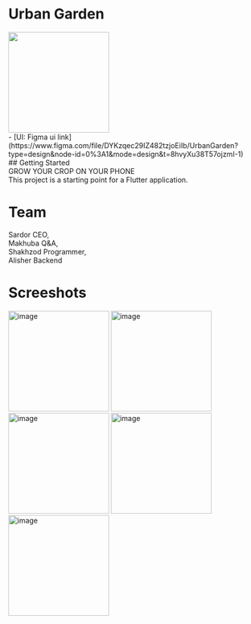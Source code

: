 # Urban Garden

<img src="https://github.com/Shahzod010299/urban_garden/assets/79000077/ec755113-7b5a-4b07-98b6-ba6d56bf878f" width="200">

<br/>
- [UI: Figma ui link] 
<br/> (https://www.figma.com/file/DYKzqec29IZ482tzjoEiIb/UrbanGarden?type=design&node-id=0%3A1&mode=design&t=8hvyXu38T57ojzmI-1)
<br/>
## Getting Started 
<br/> GROW YOUR CROP ON YOUR PHONE <br/>
This project is a starting point for a Flutter application.

# Team 
Sardor CEO, <br/>
Makhuba Q&A, <br/>
Shakhzod Programmer, <br/>
Alisher Backend

# Screeshots
<img width="200" alt="image" src="https://github.com/Shahzod010299/urban_garden/assets/79000077/1f184b62-6d8d-461b-b9c7-6f2ccc7e6f09">
<img width="200" alt="image" src="https://github.com/Shahzod010299/urban_garden/assets/79000077/98770c71-b6a2-4c44-8905-6175528ea96f">
<img width="200" alt="image" src="https://github.com/Shahzod010299/urban_garden/assets/79000077/dd552c26-81e7-4ab7-88ab-d0cc984f0763">
<img width="200" alt="image" src="https://github.com/Shahzod010299/urban_garden/assets/79000077/6c28af2b-f088-4ee0-b231-35c3fd0ecfbe">
<img width="200" alt="image" src="https://github.com/Shahzod010299/urban_garden/assets/79000077/caecaa2c-3d62-4fe5-9d3e-517f288f6aa8">




